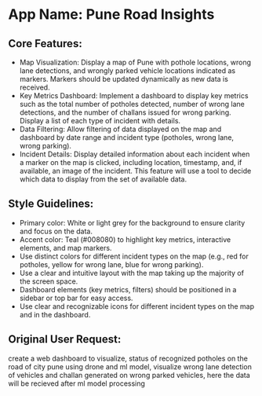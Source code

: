 # **App Name**: Pune Road Insights

## Core Features:

- Map Visualization: Display a map of Pune with pothole locations, wrong lane detections, and wrongly parked vehicle locations indicated as markers. Markers should be updated dynamically as new data is received.
- Key Metrics Dashboard: Implement a dashboard to display key metrics such as the total number of potholes detected, number of wrong lane detections, and the number of challans issued for wrong parking. Display a list of each type of incident with details.
- Data Filtering: Allow filtering of data displayed on the map and dashboard by date range and incident type (potholes, wrong lane, wrong parking).
- Incident Details: Display detailed information about each incident when a marker on the map is clicked, including location, timestamp, and, if available, an image of the incident. This feature will use a tool to decide which data to display from the set of available data.

## Style Guidelines:

- Primary color: White or light grey for the background to ensure clarity and focus on the data.
- Accent color: Teal (#008080) to highlight key metrics, interactive elements, and map markers.
- Use distinct colors for different incident types on the map (e.g., red for potholes, yellow for wrong lane, blue for wrong parking).
- Use a clear and intuitive layout with the map taking up the majority of the screen space.
- Dashboard elements (key metrics, filters) should be positioned in a sidebar or top bar for easy access.
- Use clear and recognizable icons for different incident types on the map and in the dashboard.

## Original User Request:
create a web dashboard to visualize, status of recognized potholes on the road of city pune using drone and ml model, visualize wrong lane detection of vehicles and challan generated on wrong parked vehicles, here the data will be recieved after ml model processing
  